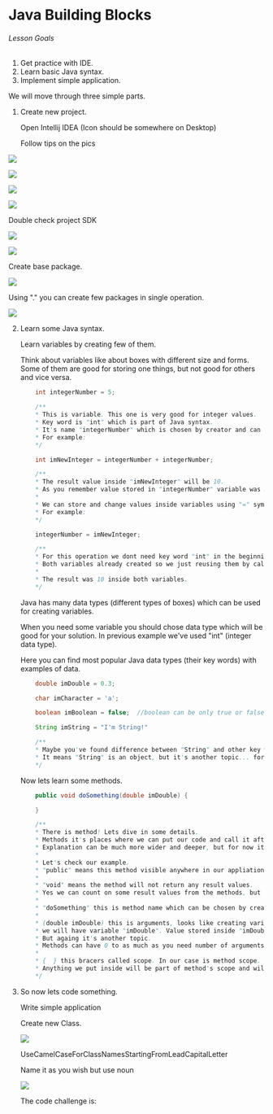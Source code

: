 # Java Building Blocks

###### Lesson Goals

1. Get practice with IDE.
2. Learn basic Java syntax.
3. Implement simple application.

We will move through three simple parts.

1. Create new project.

   Open Intellij IDEA (Icon should be somewhere on Desktop)

   Follow tips on the pics

![](https://github.com/akhambir/JavaBuildingBlocks/blob/master/resources/img/icon_1.png)

![](https://github.com/akhambir/JavaBuildingBlocks/blob/master/resources/img/icon_9.png)

![](https://github.com/akhambir/JavaBuildingBlocks/blob/master/resources/img/icon_10.png)

![](https://github.com/akhambir/JavaBuildingBlocks/blob/master/resources/img/icon_2.png)

Double check project SDK

![](https://github.com/akhambir/JavaBuildingBlocks/blob/master/resources/img/icon_7.png)

![](https://github.com/akhambir/JavaBuildingBlocks/blob/master/resources/img/icon_4.png)

Create base package.

![](https://github.com/akhambir/JavaBuildingBlocks/blob/master/resources/img/icon_8.png)

Using "." you can create few packages in single operation.

![](https://github.com/akhambir/JavaBuildingBlocks/blob/master/resources/img/icon_3.png)


2. Learn some Java syntax.

   Learn variables by creating few of them.

   Think about variables like about boxes with different size and forms.
   Some of them are good for storing one things, but not good for others and vice versa.

    ```java
        int integerNumber = 5;

        /**
        * This is variable. This one is very good for integer values.
        * Key word is "int" which is part of Java syntax.
        * It's name "integerNumber" which is chosen by creator and can be user for calling it again
        * For example:
        */

        int imNewInteger = integerNumber + integerNumber;

        /**
        * The result value inside "imNewInteger" will be 10.
        * As you remember value stored in "integerNumber" variable was 5.
        *
        * We can store and change values inside variables using "=" symbol.
        * For example:
        */

        integerNumber = imNewInteger;

        /**
        * For this operation we dont need key word "int" in the beginning of the string.
        * Both variables already created so we just reusing them by calling their names.
        *
        * The result was 10 inside both variables.
        */

    ```

    Java has many data types (different types of boxes) which can be used for creating variables.

    When you need some variable you should chose data type which will be good for your solution.
    In previous example we've used "int" (integer data type).

    Here you can find most popular Java data types (their key words) with examples of data.


    ```java
        double imDouble = 0.3;

        char imCharacter = 'a';

        boolean imBoolean = false;  //boolean can be only true or false

        String imString = "I'm String!"

        /**
        * Maybe you've found difference between "String" and other key words. Yes "String" starts from capital letter.
        * It means "String" is an object, but it's another topic... for now just keep it in mind.
        */
    ```

    Now lets learn some methods.

    ```java
        public void doSomething(double imDouble) {

        }

        /**
        * There is method! Lets dive in some details.
        * Methods it's places where we can put our code and call it after from some other part of the program.
        * Explanation can be much more wider and deeper, but for now it is enough.
        *
        * Let's check our example.
        * "public" means this method visible anywhere in our appliation
        *
        * "void" means the method will not return any result values.
        * Yes we can count on some result values from the methods, but today we skip it.
        *
        * "doSomething" this is method name which can be chosen by creator and should be very informative.
        *
        * (double imDouble) this is arguments, looks like creating variable. And yes inside method "doSomething"
        * we will have variable "imDouble". Value stored inside "imDouble" will be taken from calling place.
        * But againg it's another topic.
        * Methods can have 0 to as much as you need number of arguments, but if you put more then 3 it looks ugly.
        *
        * {  } this bracers called scope. In our case is method scope.
        * Anything we put inside will be part of method's scope and will be executed when the method will be called.
        */
    ```

3. So now lets code something.

    Write simple application

    Create new Class.

    ![](https://github.com/akhambir/JavaBuildingBlocks/blob/master/resources/img/icon_5.png)

    UseCamelCaseForClassNamesStartingFromLeadCapitalLetter

    Name it as you wish but use noun

    ![](https://github.com/akhambir/JavaBuildingBlocks/blob/master/resources/img/icon_6.png)

    The code challenge is:

